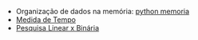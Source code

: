 * Organização de dados na memória: [python memoria](python%20memoria.md)
* [Medida de Tempo](Medida%20de%20Tempo)
* [Pesquisa Linear x Binária](Pesquisa%20Linear%20x%20Binária.md)

